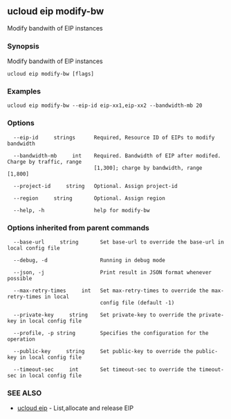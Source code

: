 ## ucloud eip modify-bw

Modify bandwith of EIP instances

### Synopsis

Modify bandwith of EIP instances

```
ucloud eip modify-bw [flags]
```

### Examples

```
ucloud eip modify-bw --eip-id eip-xx1,eip-xx2 --bandwidth-mb 20
```

### Options

```
  --eip-id     strings      Required, Resource ID of EIPs to modify bandwidth 

  --bandwidth-mb     int    Required. Bandwidth of EIP after modifed. Charge by traffic, range
                            [1,300]; charge by bandwidth, range [1,800] 

  --project-id     string   Optional. Assign project-id 

  --region     string       Optional. Assign region 

  --help, -h                help for modify-bw 

```

### Options inherited from parent commands

```
  --base-url     string       Set base-url to override the base-url in local config file 

  --debug, -d                 Running in debug mode 

  --json, -j                  Print result in JSON format whenever possible 

  --max-retry-times     int   Set max-retry-times to override the max-retry-times in local
                              config file (default -1) 

  --private-key     string    Set private-key to override the private-key in local config file 

  --profile, -p string        Specifies the configuration for the operation 

  --public-key     string     Set public-key to override the public-key in local config file 

  --timeout-sec     int       Set timeout-sec to override the timeout-sec in local config file 

```

### SEE ALSO

* [ucloud eip](cli/cmd/ucloud/eip)	 - List,allocate and release EIP

